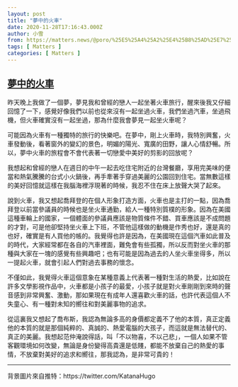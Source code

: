 ```yaml
---
layout: post
title: "夢中的火車"
date: 2020-11-28T17:16:43.000Z
author: 小雪
from: https://matters.news/@poro/%25E5%25A4%25A2%25E4%25B8%25AD%25E7%259A%2584%25E7%2581%25AB%25E8%25BB%258A-bafyreicksmqrbeymrwvcdxdu2bj2pn6mv5xd6shp5lghbodoyqc726lkbe
tags: [ Matters ]
categories: [ Matters ]
---
```

<!--1606583803000-->
[夢中的火車](https://matters.news/@poro/%25E5%25A4%25A2%25E4%25B8%25AD%25E7%259A%2584%25E7%2581%25AB%25E8%25BB%258A-bafyreicksmqrbeymrwvcdxdu2bj2pn6mv5xd6shp5lghbodoyqc726lkbe)
------

<div>
<p>昨天晚上我做了一個夢，夢見我和曾經的戀人一起坐著火車旅行，醒來後我又仔細回憶了一下，感覺好像我們以前也從來沒有一起坐過火車，我們坐過汽車，坐過飛機，但火車確實沒有一起坐過，那為什麼我會夢見一起坐火車呢？</p><p>可能因為火車有一種獨特的旅行的快樂吧。在夢中，剛上火車時，我特別興奮，火車發動後，看著窗外的變幻的景色，明媚的陽光、寬廣的田野，讓人心情舒暢。所以，夢中火車的旅程會不會代表著一切戀愛中美好的剪影的回放呢？</p><p>我想起和曾經的戀人在週日的中午一起去吃住宅附近的台灣餐廳，享用完美味的便當和熱氣騰騰的台式小火鍋後，再手牽著手穿過美麗的公園回到住宅。當無數這樣的美好回憶就這樣在我腦海裡浮現著的時候，我忍不住在床上放聲大哭了起來。</p><p>說到火車，我又想起喬拜登的在個人形象打造方面，火車也是主打的一點，因為喬拜登以前當參議員的時候也是坐火車通勤，給人一種特別質樸的形象。因為在美國這種車輪上的國家，一個體面的參議員應該是物質條件不錯、買車應該是不成問題的才對，可是他卻堅持坐火車上下班，不管他這樣做的動機是作秀也好，還是真的也好，確實是有人買他的帳的。我覺得也許是因為，在美國現在這個汽車如此普及的時代，大家經常都在各自的汽車裡面，難免會有些孤獨，所以反而對坐火車的那種與大家在一塊的感覺有些興趣吧；也有可能是因為過去的人坐火車坐得多，所以一提起火車，就會引起人們對過去事務的懷念。</p><p>不僅如此，我覺得火車這個意象在某種意義上代表著一種對生活的熱愛，比如說在許多文學影視作品中，火車都是小孩子的最愛，小孩子就是對火車剛剛到來時的聲音感到非常興奮、激動，那如果現在有成年人還喜歡火車的話，也許代表這個人不失童心、有一種對未知的嚮往和對美麗事物的追求。</p><p>從這裏我又想起了喬布斯，我認為無論多高的身價都定義不了他的本質，真正定義他的本質的就是那個純粹的、真誠的、熱愛電腦的大孩子，而這就是無法替代的、真正的美麗。我想起范仲淹說得話，叫「不以物喜，不以己悲」，一個人如果不管客觀環境如何改變，無論是身份變得高貴還是低賤，都能不放棄自己的熱愛的事情，不放棄對美好的追求和嚮往，那我認為，是非常可貴的！</p><hr><p>背景圖片來自推特：https://twitter.com/KatanaHugo</p>
</div>
